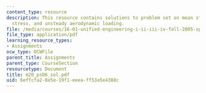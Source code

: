 ```yaml
---
content_type: resource
description: This resource contains solutions to problem set on mean stress, cyclic
  stress, and unsteady aerodynamic loading.
file: /media/courses/16-01-unified-engineering-i-ii-iii-iv-fall-2005-spring-2006/6effcfa28e5e19f1eeeaff53a5e4388c_m20_ps06_sol.pdf
file_type: application/pdf
learning_resource_types:
- Assignments
ocw_type: OCWFile
parent_title: Assignments
parent_type: CourseSection
resourcetype: Document
title: m20_ps06_sol.pdf
uid: 6effcfa2-8e5e-19f1-eeea-ff53a5e4388c
---
```

